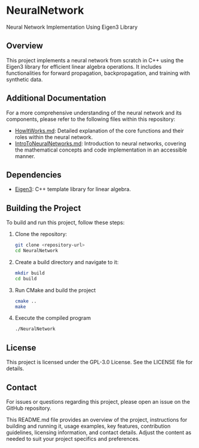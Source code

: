 # NeuralNetwork

Neural Network Implementation Using Eigen3 Library

## Overview
This project implements a neural network from scratch in C++ using the Eigen3 library for efficient linear algebra operations. It includes functionalities for forward propagation, backpropagation, and training with synthetic data.

## Additional Documentation

For a more comprehensive understanding of the neural network and its components, please refer to the following files within this repository:

- [HowItWorks.md](HowItWorks.md): Detailed explanation of the core functions and their roles within the neural network.
- [IntroToNeuralNetworks.md](IntroToNeuralNetworks.md): Introduction to neural networks, covering the mathematical concepts and code implementation in an accessible manner.

## Dependencies
- [Eigen3](https://eigen.tuxfamily.org/dox/GettingStarted.html): C++ template library for linear algebra.

## Building the Project
To build and run this project, follow these steps:

1. Clone the repository:
   ```bash
   git clone <repository-url>
   cd NeuralNetwork

2. Create a build directory and navigate to it:
   ```bash
   mkdir build
   cd build

3. Run CMake and build the project
   ```bash
   cmake ..
   make

4. Execute the compiled program
   ```bash
   ./NeuralNetwork

## License
This project is licensed under the GPL-3.0 License. See the LICENSE file for details.

## Contact
For issues or questions regarding this project, please open an issue on the GitHub repository.

This README.md file provides an overview of the project, instructions for building and running it, usage examples, key features, contribution guidelines, licensing information, and contact details. Adjust the content as needed to suit your project specifics and preferences.


   

